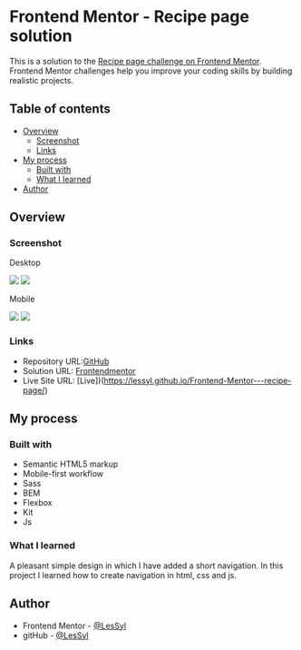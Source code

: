 # Frontend Mentor - Recipe page solution

This is a solution to the [Recipe page challenge on Frontend Mentor](https://www.frontendmentor.io/challenges/recipe-page-KiTsR8QQKm). Frontend Mentor challenges help you improve your coding skills by building realistic projects. 

## Table of contents
- [Overview](#overview)
  - [Screenshot](#screenshot)
  - [Links](#links)
- [My process](#my-process)
  - [Built with](#built-with)
  - [What I learned](#what-i-learned)
- [Author](#author)

## Overview

### Screenshot

Desktop

![](dist/img/desktop%201.jpeg)
![](dist/img/desktop%202.jpeg)

Mobile

![](dist/img/mobile%201.jpeg)
![](dist/img/mobile2.jpeg)

### Links

- Repository URL:[GitHub]( https://github.com/LesSyl/recipe-page)
- Solution URL: [Frontendmentor]( https://www.frontendmentor.io/solutions/recipe-page-solution-8eQr6WZ3Ec)
- Live Site URL: [Live])(https://lessyl.github.io/Frontend-Mentor---recipe-page/)
## My process

### Built with

- Semantic HTML5 markup
- Mobile-first workflow
- Sass
- BEM
- Flexbox
- Kit
- Js

### What I learned

A pleasant simple design in which I have added a short navigation. In this project I learned how to create navigation in html, css and js.

## Author

- Frontend Mentor - [@LesSyl](https://www.frontendmentor.io/profile/LesSyl)
- gitHub - [@LesSyl](https://github.com/LesSyl)
